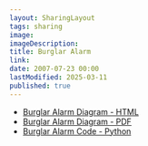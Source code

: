 ```yaml
---
layout: SharingLayout
tags: sharing
image: 
imageDescription: 
title: Burglar Alarm
link:
date: 2007-07-23 00:00
lastModified: 2025-03-11
published: true
---
```


- [Burglar Alarm Diagram - HTML](/sharing/burglarAlarm/burglar.htm)
- [Burglar Alarm Diagram - PDF](/sharing/burglarAlarm/burglar.pdf)
- [Burglar Alarm Code - Python](/sharing/burglarAlarm/burglarAlarm.py)

